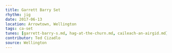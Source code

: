 ```yaml
---
title: Garrett Barry Set
rhythm: jig
date: 2017-06-13
location: Arrowtown, Wellington
tags: ca-set
tunes: [garrett-barry-s.md, hag-at-the-churn.md, caileach-an-airgid.md]
contributor: Ted Cizadlo
source: Wellington
---
```

